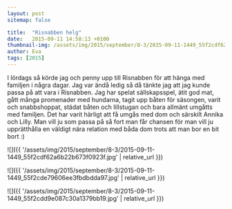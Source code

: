 ```yaml
---
layout: post
sitemap: false

title:  "Risnabben helg"
date:   2015-09-11 14:58:13 +0100
thumbnail-img: /assets/img/2015/september/8-3/2015-09-11-1449_55f2cdf62a6b22b673f0923f.jpg
author: Eva
tags: [2015]
---
```


I lördags så körde jag och penny upp till Risnabben för att hänga med familjen i några dagar. Jag var ändå ledig så då tänkte jag att jag kunde passa på att vara i Risnabben. Jag har spelat sällskapsspel, ätit god mat, gått många promenader med hundarna, tagit upp båten för säsongen, varit och snabbshoppat, städat båten och lillstugan och bara allmänt umgåtts med familjen. Det har varit härligt att få umgås med dom och särskilt Annika och Lilly. Man vill ju som passa på så fort man får chansen för man vill ju upprätthålla en väldigt nära relation med båda dom trots att man bor en bit bort :)

![]({{ '/assets/img/2015/september/8-3/2015-09-11-1449_55f2cdf62a6b22b673f0923f.jpg'  | relative_url }})

![]({{ '/assets/img/2015/september/8-3/2015-09-11-1449_55f2cde79606ee3fbdbdda97.jpg'  | relative_url }})

![]({{ '/assets/img/2015/september/8-3/2015-09-11-1449_55f2cdd9e087c30a1379bb19.jpg'  | relative_url }})

